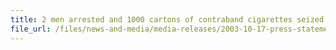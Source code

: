 ```yaml
---
title: 2 men arrested and 1000 cartons of contraband cigarettes seized
file_url: /files/news-and-media/media-releases/2003-10-17-press-statement.pdf
---
```

